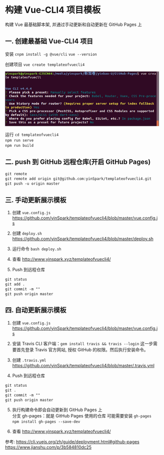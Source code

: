 # 构建 Vue-CLI4 项目模板

构建 Vue 最基础脚本架, 并通过手动更新和自动更新在 GitHub Pages 上

## 一. 创建最基础 Vue-CLI4 项目

安装
`cnpm install -g @vue/cli`
`vue --version`

创建项目
`vue create templateofvuecli4`

![vue-cli 配置](./public/create-vue-config.png)

运行
`cd templateofvuecli4`  
`npm run serve`  
`npm run build`  

## 二. push 到 GitHub 远程仓库(开启 GitHub Pages)

```
git remote
git remote add origin git@github.com:yinSpark/templateofvuecli4.git
git push -u origin master
```

## 三. 手动更新展示模板

1. 创建 `vue.config.js`
<https://github.com/yinSpark/templateofvuecli4/blob/master/vue.config.js>

2. 创建 `deploy.sh`
   <https://github.com/yinSpark/templateofvuecli4/blob/master/deploy.sh>

3. 运行命令
`bash deploy.sh`

4. 查看
<http://www.yinspark.xyz/templateofvuecli4/>

5. Push 到远程仓库

```
git status
git add .
git commit -m ""
git push origin master
```

## 四. 自动更新展示模板

1. 创建 `vue.config.js`
<https://github.com/yinSpark/templateofvuecli4/blob/master/vue.config.js>

2. 安装 Travis CLI 客户端：`gem install travis && travis --login`
这一步需要首先登录 Travis 官方网站, 授权 GitHub 的权限。然后执行安装命令。

3. 创建 `.travis.yml`  
<https://github.com/yinSpark/templateofvuecli4/blob/master/.travis.yml>

4. Push 到远程仓库

```
git status
git .
git commit -m ""
git push origin master
```

5. 执行构建命令即会自动更新到 GitHub Pages 上  
分支 gh-pages：就是 GitHub Pages 使用的仓库
可能需要安装 `gh-pages`
`npm install gh-pages --save-dev`

6. 查看
<http://www.yinspark.xyz/templateofvuecli4/>

参考:
<https://cli.vuejs.org/zh/guide/deployment.html#github-pages>  
<https://www.jianshu.com/p/3b584810dc25>